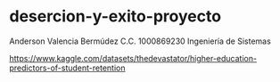 # desercion-y-exito-proyecto

Anderson Valencia Bermúdez
C.C. 1000869230
Ingeniería de Sistemas

https://www.kaggle.com/datasets/thedevastator/higher-education-predictors-of-student-retention
